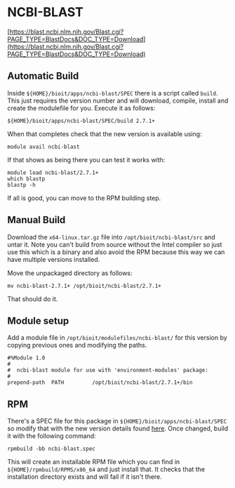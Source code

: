 # NCBI-BLAST

[https://blast.ncbi.nlm.nih.gov/Blast.cgi?PAGE_TYPE=BlastDocs&DOC_TYPE=Download](https://blast.ncbi.nlm.nih.gov/Blast.cgi?PAGE_TYPE=BlastDocs&DOC_TYPE=Download)

## Automatic Build

Inside `${HOME}/bioit/apps/ncbi-blast/SPEC` there is a script called `build`. This just requires the version number and will download, compile, install and create the modulefile for you. Execute it as follows:

    ${HOME}/bioit/apps/ncbi-blast/SPEC/build 2.7.1+

When that completes check that the new version is available using:

    module avail ncbi-blast

If that shows as being there you can test it works with:

    module load ncbi-blast/2.7.1+
    which blastp
    blastp -h

If all is good, you can move to the RPM building step.

## Manual Build

Download the `x64-linux.tar.gz` file into `/opt/bioit/ncbi-blast/src` and untar it. Note you can't build from source without the Intel compiler so just use this which is a binary and also avoid the RPM because this way we can have multiple versions installed.

Move the unpackaged directory as follows:

    mv ncbi-blast-2.7.1+ /opt/bioit/ncbi-blast/2.7.1+

That should do it.

## Module setup

Add a module file in `/opt/bioit/modulefiles/ncbi-blast/` for this version by copying previous ones and modifying the paths.

    #%Module 1.0
    #
    #  ncbi-blast module for use with 'environment-modules' package:
    #
    prepend-path  PATH         /opt/bioit/ncbi-blast/2.7.1+/bin

## RPM

There's a SPEC file for this package in `${HOME}/bioit/apps/ncbi-blast/SPEC` so modify that with the new version details found [here](https://www.ncbi.nlm.nih.gov/books/NBK131777/). Once changed, build it with the following command:

    rpmbuild -bb ncbi-blast.spec

This will create an installable RPM file which you can find in `${HOME}/rpmbuild/RPMS/x86_64` and just install that. It checks that the installation directory exists and will fail if it isn't there.
